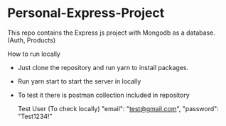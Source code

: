 # Personal-Express-Project

This repo contains the Express js project with Mongodb as a database. (Auth, Products)

How to run locally

- Just clone the repository and run yarn to install packages.
- Run yarn start to start the server in locally
- To test it there is postman collection included in repository

  Test User (To check locally)
  "email": "test@gmail.com",
  "password": "Test1234!"
